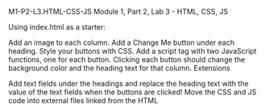M1-P2-L3.HTML-CSS-JS
Module 1, Part 2, Lab 3 - HTML, CSS, JS

Using index.html as a starter:

Add an image to each column.
Add a Change Me button under each heading.
Style your buttons with CSS.
Add a script tag with two JavaScript functions, one for each button.
Clicking each button should change the background color and the heading text for that column.
Extensions

Add text fields under the headings and replace the heading text with the value of the text fields when the buttons are clicked!
Move the CSS and JS code into external files linked from the HTML
